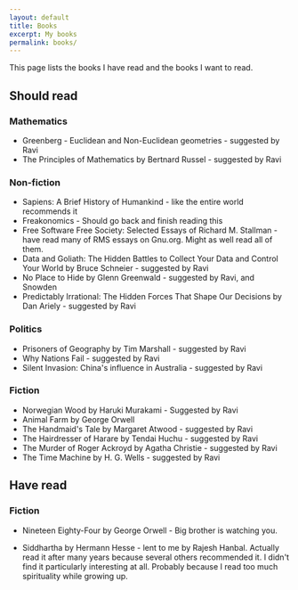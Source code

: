 ```yaml
---
layout: default
title: Books
excerpt: My books
permalink: books/
---
```


This page lists the books I have read and the books I want to read.

## Should read ##

### Mathematics

* Greenberg - Euclidean and Non-Euclidean geometries - suggested by Ravi
* The Principles of Mathematics by Bertnard Russel - suggested by Ravi


### Non-fiction

* Sapiens: A Brief History of Humankind - like the entire world recommends it
* Freakonomics - Should go back and finish reading this
* Free Software Free Society: Selected Essays of Richard M. Stallman - have read many of RMS essays on Gnu.org. Might as well read all of them.
* Data and Goliath: The Hidden Battles to Collect Your Data and Control Your World by Bruce Schneier - suggested by Ravi
* No Place to Hide by Glenn Greenwald - suggested by Ravi, and Snowden
* Predictably Irrational: The Hidden Forces That Shape Our Decisions by Dan Ariely - suggested by Ravi

### Politics

* Prisoners of Geography by Tim Marshall - suggested by Ravi
* Why Nations Fail - suggested by Ravi
* Silent Invasion: China's influence in Australia - suggested by Ravi

### Fiction

* Norwegian Wood by Haruki Murakami - Suggested by Ravi
* Animal Farm by George Orwell 
* The Handmaid's Tale by Margaret Atwood - suggested by Ravi
* The Hairdresser of Harare by Tendai Huchu - suggested by Ravi
* The Murder of Roger Ackroyd by Agatha Christie - suggested by Ravi
* The Time Machine by H. G. Wells - suggested by Ravi



## Have read ##

### Fiction

* Nineteen Eighty-Four by George Orwell - Big brother is watching you.

* Siddhartha by Hermann Hesse - lent to me by Rajesh Hanbal. Actually read it after many years because several others recommended it. I didn't find it particularly interesting at all. Probably because I read too much spirituality while growing up.

